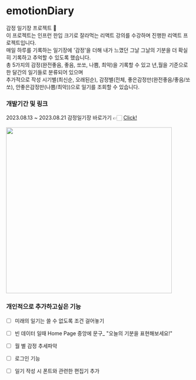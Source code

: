 
# emotionDiary

감정 일기장 프로젝트 🎉<br/>
이 프로젝트는 인프런 한입 크기로 잘라먹는 리액트 강의를 수강하며 진행한 리액트 프로젝트입니다.<br/>
매일 하루를 기록하는 일기장에 '감정'을 더해 내가 느꼈던 그날 그날의 기분을 더 확실히 기록하고 추억할 수 있도록 했습니다.<br/>
총 5가지의 감정(완전좋음, 좋음, 쏘쏘, 나쁨, 최악)을 기록할 수 있고 년,월을 기준으로 한 달간의 일기들로 분류되어 있으며<br/>
추가적으로 작성 시기별(최신순, 오래된순), 감정별(전체, 좋은감정만(완전좋음/좋음/쏘쏘), 안좋은감정만(나쁨/최악))으로 일기를 조회할 수 있습니다.


### 개발기간 및 링크
2023.08.13 ~ 2023.08.21
감정일기장 바로가기 👉🏻 [Click!]<br/>
<br/>
<img src="https://github.com/sihyonn/emotionDiary/assets/124874266/32a42bfc-b33b-475c-a41b-ceabc214e969.gif" width="450px" height="450px">



### 개인적으로 추가하고싶은 기능
- [ ] 미래의 일기는 쓸 수 없도록 조건 걸어놓기
- [ ] 빈 데이터 일때 Home Page 중앙에 문구_ "오늘의 기분을 표현해보세요!"
- [ ] 월 별 감정 추세파악
- [ ] 로그인 기능
- [ ] 일기 작성 시 폰트와 관련한 편집기 추가



[Click!]: https://sihyonn98-react-project.web.app/ 
